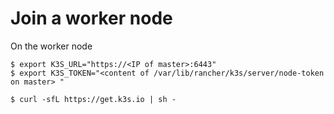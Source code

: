 # Join a worker node

On the worker node
```
$ export K3S_URL="https://<IP of master>:6443"
$ export K3S_TOKEN="<content of /var/lib/rancher/k3s/server/node-token on master> "

$ curl -sfL https://get.k3s.io | sh -
```
